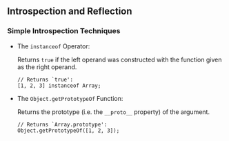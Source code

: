 Introspection and Reflection
----------------------------

### Simple Introspection Techniques ###


  * The `instanceof` Operator:

    <div class="notes">

    Returns `true` if the left operand was constructed with the
    function given as the right operand.

    </div>

    ~~~ {.javascript}
    // Returns `true':
    [1, 2, 3] instanceof Array;
    ~~~

  * The `Object.getPrototypeOf` Function:

    <div class="notes">

    Returns the prototype (i.e. the `__proto__` property) of the
    argument.

    </div>

    ~~~ {.javascript}
    // Returns `Array.prototype':
    Object.getPrototypeOf([1, 2, 3]);
    ~~~
